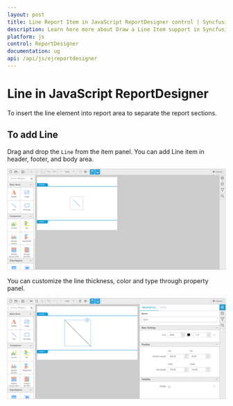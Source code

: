 ```yaml
---
layout: post
title: Line Report Item in JavaScript ReportDesigner control | Syncfusion
description: Learn here more about Draw a Line Item support in Syncfusion Essential JavaScript ReportDesigner Control, its elements, and more.
platform: js
control: ReportDesigner
documentation: ug
api: /api/js/ejreportdesigner
---
```


# Line in JavaScript ReportDesigner
To insert the line element into report area to separate the report sections.

## To add Line

Drag and drop the `Line` from the item panel. You can add Line item in header, footer, and body area.

![line Drag in JavaScript ReportDesigner](Line-images/Line-Drag.png)

You can customize the line thickness, color and type through property panel.

![Line Properties in JavaScript ReportDesigner](Line-images/Line-Properties.png)


